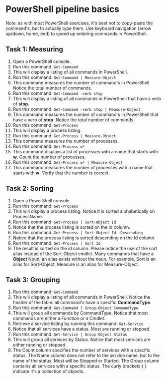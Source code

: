 # PowerShell pipeline basics

Note: as with most PowerShell exercises, it's best not to copy-paste the command's, but to actually type them. Use keyboard navigation (arrow up/down, home, end) to speed up entering commands in PowerShell.

## Task 1: Measuring
1. Open a PowerShell console.
1. Run this command: ```Get-Command```
1. This will display a listing of all commands in PowerShell.
1. Run this command: ```Get-Command | Measure-Object```
1. This command measures the number of command's in PowerShell. Notice the total number of commands.
1. Run this command: ```Get-Command -verb stop```
1. This will display a listing of all commands in PowerShell that have a verb of **stop**.
1. Run this command: ```Get-Command -verb stop | Measure-Object```
1. This command measures the number of command's in PowerShell that have a verb of **stop**. Notice the total number of commands.
1. Run this command: ```Get-Process```
1. This will display a process listing.
1. Run this command: ```Get-Process | Measure-Object```
1. This command measures the number of processes.
1. Run this command: ```Get-Process w*```
1. This command displays a list of processes with a name that starts with **w**. Count the number of processes.
1. Run this command: ```Get-Process w* | Measure-Object```
1. This command measures the number of processes with a name that starts with **w**. Verify that the number is correct.


## Task 2: Sorting
1. Open a PowerShell console.
1. Run this command: ```Get-Process```
1. This will display a process listing. Notice it is sorted alphabetically on ProcessName.
1. Run this command: ```Get-Process | Sort-Object Id```
1. Notice that the process listing is sorted on the Id column.
1. Run this command: ```Get-Process | Sort-Object Id -Descending```
1. Notice that the process listing is sorted descending on the Id column.
1. Run this command: ```Get-Process | Sort Id```
1. The result is sorted on the id column. Please notice the use of the sort alias instead of the Sort-Object cmdlet. Many commands that have a **Object** Noun, an alias exists without the noun. For example, Sort is an alias for Sort-Object, Measure is an alias for Measure-Object.


## Task 3: Grouping
1. Run this command: ```Get-Command```
1. This will display a listing of all commands in PowerShell. Notice the header of the table: all command's have a specific **CommandType**.
1. Run this command: ```Get-Command | Group-Object CommandType```
1. This will group all commands by CommandType. Notice that most commands are either a Function or a Cmdlet.
1. Retrieve a service listing by running this command: ```Get-Service```
1. Notice that all services have a status. Most are running or stopped.
1. Run this command: ```Get-Service | Group-Object Status```
1. This will group all services by Status. Notice that most services are either running or stopped.
1. The Count column specifies the number of services with a specific status. The Name column does not refer to the service name, but to the name of the status. Most will be Stopped or Started. The Group column contains all services with a specific status. The curly brackets { } indicate it's a collection of objects.
